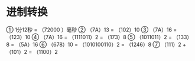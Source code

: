# 进制转换
① 1分12秒 = （72000 ）毫秒
② （7A）13 = （102）10 
③ （7A）16 = （123）10 
④ （7A）16 = （1111011）2 = （173）8 
⑤ （1011011）2 = （133）8 = （5A）16 
⑥ （678）10 = （1010100110）2 = （1246）8 
⑦ （111）2 + （101）2 = （1100）2